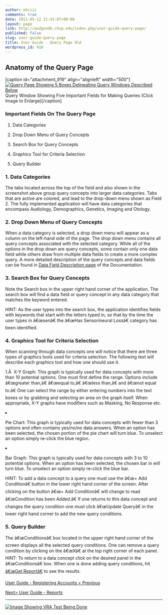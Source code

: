 ```yaml
---
author: ebciii
comments: true
date: 2011-05-12 21:42:07+00:00
layout: page
link: http://audgendb.chop.edu/index.php/user-guide-query-page/
published: false
slug: user-guide-query-page
title: User Guide - Query Page Old
wordpress_id: 918
---
```


## Anatomy of the Query Page






[caption id="attachment_919" align="alignleft" width="500"][![Query Page Showing 5 Boxes Delineating Query Windows Described Below](http://audgendb.chop.edu/wp-content/uploads/2011/05/AnatomyQueryPage.png)](http://audgendb.chop.edu/wp-content/uploads/2011/05/AnatomyQueryPage.png) Query Window Showing Five Important Fields for Making Queries (Click Image to Enlarge)[/caption]






### Important Fields On The Query Page





	
  1. Data Categories

	
  2. Drop Down Menu of Query Concepts

	
  3. Search Box for Query Concepts

	
  4. Graphics Tool for Criteria Selection

	
  5. Query Builder










### 1. Data Categories


The tabs located across the top of the field and also shown in the screenshot above group query concepts into larger data categories. Tabs that are active are colored, and lead to the drop-down menu shown as Field 2. The fully implemented application will have data categories that encompass Audiology, Demographics, Genetics, Imaging and Otology.


### 2. Drop Down Menu of Query Concepts


When a data category is selected, a drop down menu will appear as a column on the left-hand side of the page. The drop down menu contains all query concepts associated with the selected category. While all of the options in the drop down are query concepts, some contain only one data field while others draw from multiple data fields to create a more complex query. A more detailed description of the query concepts and data fields can be found in [Data Field Description page](http://audgendb.chop.edu/index.php/documentation/datafields/) of the Documentation.


### 3. Search Box for Query Concepts


Note the Search box in the upper right hand corner of the application. The search box will find a data field or query concept in any data category that matches the keyword entered.

HINT: As the user types into the search box, the application identifies fields with keywords that start with the letters typed in, so that by the time the user types in â€œsenâ€ the â€œHas Sensorineural Lossâ€ category has been identified.


### 4. Graphics Tool for Criteria Selection


When scanning through data concepts one will notice that there are three types of graphics tools used for criteria selection. The following text will describe each graphics tool and how one should use it.


1.Â  X-Y Graph: This graph is typically used for data concepts with more than 10 potential options. One must first define the range. Options include â€œgreater than,â€ â€œequal to,â€ â€œless than,â€ and â€œnot equal to.â€ One can select the range by either entering numbers into the text boxes or by grabbing and selecting an area on the graph itself. When appropriate, X-Y graphs have modifiers such as Masking, No Response etc.


<p


2. Pie Chart: This graph is typically used for data concepts with fewer than 3 options and often contains yes/no/no data answers. When an option has been selected, the chosen portion of the pie chart will turn blue. To unselect an option simply re-click the blue region.




3. Bar Graph: This graph is typically used for data concepts with 3 to 10 potential options. When an option has been selected, the chosen bar in will turn blue. To unselect an option simply re-click the blue bar.


HINT: To add a data concept to a query one must use the â€œ+ Add Conditionâ€ button in the lower right hand corner of the screen. After clicking on the button â€œ+ Add Conditionâ€ will change to read â€œCondition has been Added.â€ If one returns to this data concept and changes the query condition one must click â€œUpdate Queryâ€ in the lower right hand corner to add the new query conditions.


### 5. Query Builder


The â€œConditionsâ€ box located in the upper right hand corner of the screen displays all the selected query conditions. One can remove a query condition by clicking on the â€œXâ€ at the top right corner of each panel.
HINT: To return to a data concept click on the desired panel in the â€œConditionsâ€ box.
When one is done adding query conditions, hit [â€œGet Reportâ€](http://audgendb.chop.edu/index.php/documentation/user-guide-report-page/) to see the results.


[User Guide - Registering Accounts < Previous](http://audgendb.chop.edu/index.php/documentation/user-guide-registering-an-account/)




[Next> User Guide - Reports](http://audgendb.chop.edu/index.php/documentation/user-guide-report-page/)








* * *



[![Image Showing VRA Test Being Done](http://audgendb.chop.edu/wp-content/uploads/2010/12/VRA.jpg)](http://audgendb.chop.edu/wp-content/uploads/2010/12/VRA.jpg)
